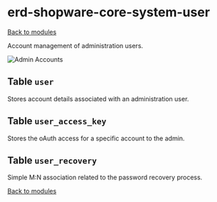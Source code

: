 # erd-shopware-core-system-user

[Back to modules](../10-modules.md)

Account management of administration users.

![Admin Accounts](https://github.com/elkmod/shopware-dx/tree/0c4bd450b25734a607955d03e7f7a908abf1a386/Resources/current/60-references-internals/10-core/10-erd/dist/erd-shopware-core-system-user.png)

## Table `user`

Stores account details associated with an administration user.

## Table `user_access_key`

Stores the oAuth access for a specific account to the admin.

## Table `user_recovery`

Simple M:N association related to the password recovery process.

[Back to modules](../10-modules.md)

